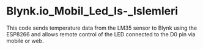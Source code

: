 # Blynk.io_Mobil_Led_Is-_Islemleri

This code sends temperature data from the LM35 sensor to Blynk using the ESP8266 and allows remote control of the LED connected to the D0 pin via mobile or web.
